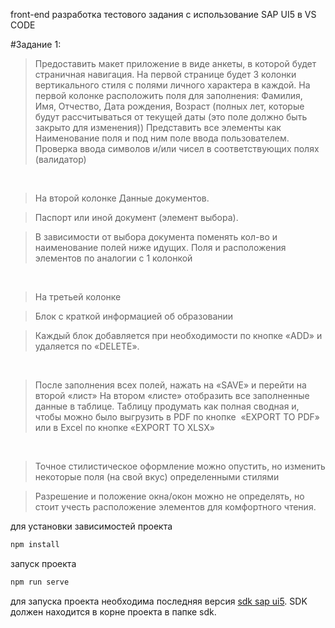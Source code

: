 front-end разработка тестового задания с использование SAP UI5 в VS CODE

#Задание 1:

>Предоставить макет приложение в виде анкеты, в которой будет страничная навигация.
>На первой странице будет 3 колонки вертикального стиля с полями личного характера в каждой.
>На первой колонке расположить поля для заполнения:
>Фамилия, Имя, Отчество, Дата рождения, Возраст (полных лет, которые будут рассчитываться от текущей даты (это поле должно быть закрыто для изменения))
>Представить все элементы как Наименование поля и под ним поле ввода пользователем. Проверка ввода символов и/или чисел в соответствующих полях (валидатор)

 
>На второй колонке
>Данные документов.

>Паспорт или иной документ (элемент выбора). 

>В зависимости от выбора документа поменять кол-во и наименование полей ниже идущих.
>Поля и расположения элементов по аналогии с 1 колонкой 

 
>На третьей колонке

>Блок с краткой информацией об образовании

>Каждый блок добавляется при необходимости по кнопке «ADD» и удаляется по «DELETE».

 
>После заполнения всех полей, нажать на «SAVE» и перейти на второй «лист» 
>На втором «листе» отобразить все заполненные данные в таблице.
>Таблицу продумать как полная сводная и, чтобы можно было выгрузить в PDF по кнопке  «EXPORT TO PDF» или в Excel по кнопке «EXPORT TO XLSX»

 
>Точное стилистическое оформление можно опустить, но изменить некоторые поля (на свой вкус) определенными стилями

>Разрешение и положение окна/окон можно не определять, но стоит учесть расположение элементов для комфортного чтения.

для установки зависимостей проекта
```sh
npm install
```

запуск проекта
```sh
npm run serve
```

для запуска проекта необходима последняя версия [sdk sap ui5](https://tools.hana.ondemand.com/#sapui5).
SDK должен находится в корне проекта в папке sdk.